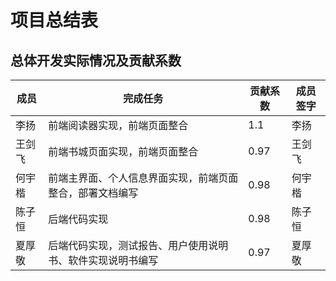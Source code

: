 # 项目总结表

## 总体开发实际情况及贡献系数

| 成员   | 完成任务                                                   | 贡献系数 | 成员签字 |
| ------ | ---------------------------------------------------------- | -------- | -------- |
| 李扬   | 前端阅读器实现，前端页面整合                               | 1.1      | 李扬     |
| 王剑飞 | 前端书城页面实现，前端页面整合                             | 0.97     | 王剑飞   |
| 何宇楷 | 前端主界面、个人信息界面实现，前端页面整合，部署文档编写   | 0.98     | 何宇楷   |
| 陈子恒 | 后端代码实现                                               | 0.98     | 陈子恒   |
| 夏厚敬 | 后端代码实现，测试报告、用户使用说明书、软件实现说明书编写 | 0.97     | 夏厚敬   |


